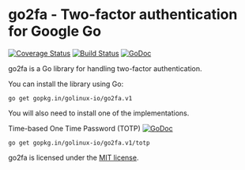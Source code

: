 go2fa - Two-factor authentication for Google Go
===============================================

[![Coverage Status](https://img.shields.io/coveralls/golinux-io/go2fa.svg)](https://coveralls.io/r/golinux-io/go2fa)
[![Build Status](https://travis-ci.org/golinux-io/go2fa.svg?branch=master)](https://travis-ci.org/golinux-io/go2fa)
[![GoDoc](https://godoc.org/github.com/golinux-io/go2fa?status.svg)](https://godoc.org/github.com/golinux-io/go2fa)

go2fa is a Go library for handling two-factor authentication.

You can install the library using Go:

```
go get gopkg.in/golinux-io/go2fa.v1
```

You will also need to install one of the implementations.

Time-based One Time Password (TOTP) [![GoDoc](https://godoc.org/github.com/golinux-io/go2fa/totp?status.svg)](https://godoc.org/github.com/golinux-io/go2fa/totp)
```
go get gopkg.in/golinux-io/go2fa.v1/totp
```

go2fa is licensed under the [MIT license](http://opensource.org/licenses/MIT).
